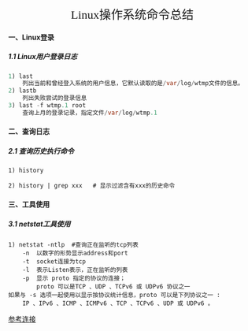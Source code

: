 <center><font size=5 face="黑体">Linux操作系统命令总结</font></center>

#### 一、Linux登录

##### 1.1 Linux用户登录日志

```java
1) last 
    列出当前和曾经登入系统的用户信息，它默认读取的是/var/log/wtmp文件的信息。
2) lastb
    列出失败尝试的登录信息
3) last -f wtmp.1 root
    查询上月的登录记录，指定文件/var/log/wtmp.1
```

#### 二、查询日志

##### 2.1 查询历史执行命令

```shell
1) history

2) history | grep xxx   # 显示过滤含有xxx的历史命令
```



#### 三、工具使用

##### 3.1 netstat工具使用

```shell
1) netstat -ntlp  #查询正在监听的tcp列表
    -n  以数字的形势显示address和port 
    -t  socket连接为tcp
    -l  表示Listen表示，正在监听的列表
    -p	显示 proto 指定的协议的连接；
    	proto 可以是TCP 、UDP 、TCPv6 或 UDPv6 协议之一
如果与 -s 选项一起使用以显示按协议统计信息，proto 可以是下列协议之一 :
  	IP 、IPv6 、ICMP 、ICMPv6 、TCP 、TCPv6 、UDP 或 UDPv6 。

```

[参考连接](https://www.iteye.com/blog/wsmajunfeng-1222526)

